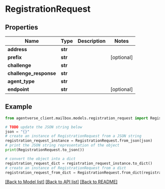 # RegistrationRequest


## Properties

Name | Type | Description | Notes
------------ | ------------- | ------------- | -------------
**address** | **str** |  | 
**prefix** | **str** |  | [optional] 
**challenge** | **str** |  | 
**challenge_response** | **str** |  | 
**agent_type** | **str** |  | 
**endpoint** | **str** |  | [optional] 

## Example

```python
from agentverse_client.mailbox.models.registration_request import RegistrationRequest

# TODO update the JSON string below
json = "{}"
# create an instance of RegistrationRequest from a JSON string
registration_request_instance = RegistrationRequest.from_json(json)
# print the JSON string representation of the object
print(RegistrationRequest.to_json())

# convert the object into a dict
registration_request_dict = registration_request_instance.to_dict()
# create an instance of RegistrationRequest from a dict
registration_request_from_dict = RegistrationRequest.from_dict(registration_request_dict)
```
[[Back to Model list]](../README.md#documentation-for-models) [[Back to API list]](../README.md#documentation-for-api-endpoints) [[Back to README]](../README.md)


